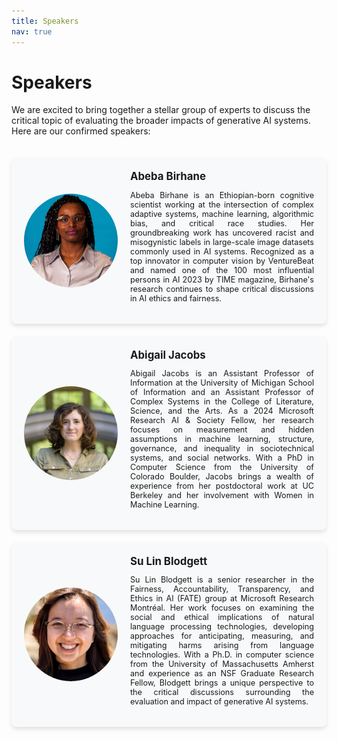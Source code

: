 ```yaml
---
title: Speakers
nav: true
---
```


<style>
.speaker-container {
  display: flex;
  flex-direction: column;
  align-items: center;
  gap: 20px;
  padding: 20px;
}
.speaker-card {
  background-color: #f8f9fa;
  border-radius: 8px;
  box-shadow: 0 4px 6px rgba(0, 0, 0, 0.1);
  padding: 20px;
  width: 100%;
  max-width: 800px;
  display: flex;
  align-items: center;
}
.speaker-image {
  width: 150px;
  height: 150px;
  border-radius: 50%;
  object-fit: cover;
  margin-right: 20px;
}
.speaker-info {
  flex: 1;
}
.speaker-name {
  font-size: 1.2em;
  font-weight: bold;
  margin-bottom: 10px;
}
.speaker-bio {
  text-align: justify;
  font-size: 0.9em;
}
@media (max-width: 600px) {
  .speaker-card {
    flex-direction: column;
    text-align: center;
  }
  .speaker-image {
    margin-right: 0;
    margin-bottom: 20px;
  }
}
</style>

# Speakers

We are excited to bring together a stellar group of experts to discuss the critical topic of evaluating the broader impacts of generative AI systems. Here are our confirmed speakers:

<div class="speaker-container">
  <div class="speaker-card">
    <img src="images/abeba.jpg" alt="Abeba Birhane" class="speaker-image">
    <div class="speaker-info">
      <div class="speaker-name">Abeba Birhane</div>
      <p class="speaker-bio">
        Abeba Birhane is an Ethiopian-born cognitive scientist working at the intersection of complex adaptive systems, machine learning, algorithmic bias, and critical race studies. Her groundbreaking work has uncovered racist and misogynistic labels in large-scale image datasets commonly used in AI systems. Recognized as a top innovator in computer vision by VentureBeat and named one of the 100 most influential persons in AI 2023 by TIME magazine, Birhane's research continues to shape critical discussions in AI ethics and fairness.
      </p>
    </div>
  </div>

  <div class="speaker-card">
    <img src="images/abigail.jpg" alt="Abigail Jacobs" class="speaker-image">
    <div class="speaker-info">
      <div class="speaker-name">Abigail Jacobs</div>
      <p class="speaker-bio">
        Abigail Jacobs is an Assistant Professor of Information at the University of Michigan School of Information and an Assistant Professor of Complex Systems in the College of Literature, Science, and the Arts. As a 2024 Microsoft Research AI & Society Fellow, her research focuses on measurement and hidden assumptions in machine learning, structure, governance, and inequality in sociotechnical systems, and social networks. With a PhD in Computer Science from the University of Colorado Boulder, Jacobs brings a wealth of experience from her postdoctoral work at UC Berkeley and her involvement with Women in Machine Learning.
      </p>
    </div>
  </div>

  <div class="speaker-card">
    <img src="images/blodgett.jpg" alt="Su Lin Blodgett" class="speaker-image">
    <div class="speaker-info">
      <div class="speaker-name">Su Lin Blodgett</div>
      <p class="speaker-bio">
        Su Lin Blodgett is a senior researcher in the Fairness, Accountability, Transparency, and Ethics in AI (FATE) group at Microsoft Research Montréal. Her work focuses on examining the social and ethical implications of natural language processing technologies, developing approaches for anticipating, measuring, and mitigating harms arising from language technologies. With a Ph.D. in computer science from the University of Massachusetts Amherst and experience as an NSF Graduate Research Fellow, Blodgett brings a unique perspective to the critical discussions surrounding the evaluation and impact of generative AI systems.
      </p>
    </div>
  </div>
</div>
